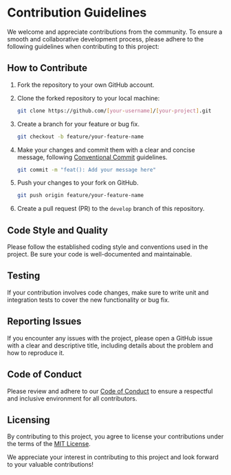 # Contribution Guidelines

We welcome and appreciate contributions from the community. To ensure a smooth and collaborative development process, please adhere to the following guidelines when contributing to this project:

## How to Contribute

1. Fork the repository to your own GitHub account.

2. Clone the forked repository to your local machine:

   ```bash
   git clone https://github.com/[your-username]/[your-project].git
   ```

3. Create a branch for your feature or bug fix.

   ```bash
   git checkout -b feature/your-feature-name
   ```

4. Make your changes and commit them with a clear and concise message, following [Conventional Commit](https://www.conventionalcommits.org/en/v1.0.0/) guidelines.

   ```bash
   git commit -m "feat(): Add your message here"
   ```

5. Push your changes to your fork on GitHub.

   ```bash
   git push origin feature/your-feature-name
   ```

6. Create a pull request (PR) to the `develop` branch of this repository.

## Code Style and Quality

Please follow the established coding style and conventions used in the project. Be sure your code is well-documented and maintainable.

## Testing

If your contribution involves code changes, make sure to write unit and integration tests to cover the new functionality or bug fix.

## Reporting Issues

If you encounter any issues with the project, please open a GitHub issue with a clear and descriptive title, including details about the problem and how to reproduce it.

## Code of Conduct

Please review and adhere to our [Code of Conduct](CODE_OF_CONDUCT.md) to ensure a respectful and inclusive environment for all contributors.

## Licensing

By contributing to this project, you agree to license your contributions under the terms of the [MIT License](LICENSE).

We appreciate your interest in contributing to this project and look forward to your valuable contributions!

